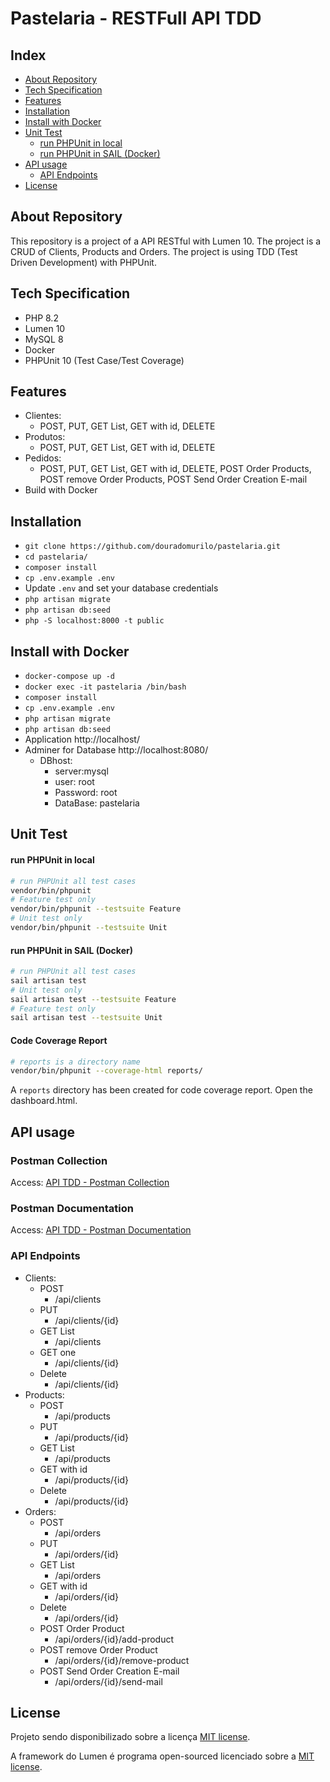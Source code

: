 # Pastelaria - RESTFull API TDD

## Index

- [About Repository](#about-repository)
- [Tech Specification](#tech-specification)
- [Features](#features)
- [Installation](#installation)
- [Install with Docker](#install-with-docker)
- [Unit Test](#unit-test)
    - [run PHPUnit in local](#run-phpunit-in-local)
    - [run PHPUnit in SAIL (Docker)](#run-phpunit-in-sail-docker)
- [API usage](#api-usage)
    - [API Endpoints](#api-endpoints)
- [License](#license)



## About Repository<a name="about-repository"></a>

This repository is a project of a API RESTful with Lumen 10. 
The project is a CRUD of Clients, Products and Orders. 
The project is using TDD (Test Driven Development) with PHPUnit.

## Tech Specification <a name="tech-specification"></a>

- PHP 8.2
- Lumen 10
- MySQL 8
- Docker
- PHPUnit 10 (Test Case/Test Coverage)

## Features <a name="features"></a>

- Clientes:
  - POST, PUT, GET List, GET with id, DELETE
- Produtos:
  - POST, PUT, GET List, GET with id, DELETE
- Pedidos:
  - POST, PUT, GET List, GET with id, DELETE, POST Order Products, POST remove Order Products, POST Send Order Creation E-mail
- Build with Docker

## Installation <a name="installation"></a>

- `git clone https://github.com/douradomurilo/pastelaria.git`
- `cd pastelaria/`
- `composer install`
- `cp .env.example .env`
- Update `.env` and set your database credentials
- `php artisan migrate`
- `php artisan db:seed`
- `php -S localhost:8000 -t public`

## Install with Docker <a name="install-with-docker"></a>

- `docker-compose up -d`
- `docker exec -it pastelaria /bin/bash`
- `composer install`
- `cp .env.example .env`
- `php artisan migrate`
- `php artisan db:seed`
- Application http://localhost/
- Adminer for Database http://localhost:8080/
  - DBhost: 
    - server:mysql
    - user: root
    - Password: root
    - DataBase: pastelaria

## Unit Test <a name="unit-test"></a>

#### run PHPUnit in local <a name="run-phpunit-in-local"></a>

```bash
# run PHPUnit all test cases
vendor/bin/phpunit
# Feature test only
vendor/bin/phpunit --testsuite Feature
# Unit test only
vendor/bin/phpunit --testsuite Unit
```

#### run PHPUnit in SAIL (Docker) <a name="run-phpunit-in-sail-docker"></a>
```bash
# run PHPUnit all test cases
sail artisan test
# Unit test only
sail artisan test --testsuite Feature
# Feature test only
sail artisan test --testsuite Unit
```

#### Code Coverage Report <a name="code-coverage-report"></a>

```bash
# reports is a directory name
vendor/bin/phpunit --coverage-html reports/
```
A `reports` directory has been created for code coverage report. Open the dashboard.html.

## API usage <a name="api-usage"></a>

### Postman Collection <a name="postman-collection"></a>

Access: [API TDD - Postman Collection](https://www.postman.com/pastelaria-api-restfull-tdd/workspace/pastelaria)

### Postman Documentation <a name="postman-documentation"></a>

Access: [API TDD - Postman Documentation](https://documenter.getpostman.com/view/5349883/2s93sdYC8z)

### API Endpoints <a name="api-endpoints"></a>

- Clients:
  - POST
    - /api/clients
  - PUT
    - /api/clients/{id}
  - GET List
    - /api/clients
  - GET one
    - /api/clients/{id}
  - Delete
    - /api/clients/{id}
- Products:
  - POST
    - /api/products
  - PUT
    - /api/products/{id}
  - GET List
    - /api/products
  - GET with id
    - /api/products/{id}
  - Delete
    - /api/products/{id}
- Orders:
  - POST
    - /api/orders
  - PUT
    - /api/orders/{id}
  - GET List
    - /api/orders
  - GET with id
    - /api/orders/{id}
  - Delete
    - /api/orders/{id}
  - POST Order Product
    - /api/orders/{id}/add-product
  - POST remove Order Product
    - /api/orders/{id}/remove-product
  - POST Send Order Creation E-mail
    - /api/orders/{id}/send-mail


## License <a name="license"></a>

Projeto sendo disponibilizado sobre a licença [MIT license](https://opensource.org/licenses/MIT).

A framework do Lumen é programa open-sourced licenciado sobre a [MIT license](https://opensource.org/licenses/MIT).